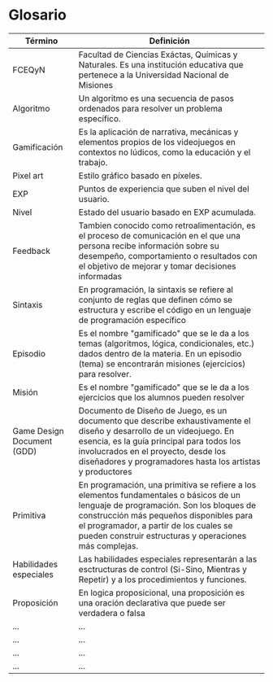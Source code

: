 # Glosario

| Término                    | Definición                                                                                                                                                                                                                                                                          |
| -------------------------- | ----------------------------------------------------------------------------------------------------------------------------------------------------------------------------------------------------------------------------------------------------------------------------------- |
| FCEQyN                     | Facultad de Ciencias Exáctas, Químicas y Naturales. Es una institución educativa que pertenece a la Universidad Nacional de Misiones                                                                                                                                                |
| Algoritmo                  | Un algoritmo es una secuencia de pasos ordenados para resolver un problema específico.                                                                                                                                                                                              |
| Gamificación               | Es la aplicación de narrativa, mecánicas y elementos propios de los videojuegos en contextos no lúdicos, como la educación y el trabajo.                                                                                                                                            |
| Pixel art                  | Estilo gráfico basado en píxeles.                                                                                                                                                                                                                                                   |
| EXP                        | Puntos de experiencia que suben el nivel del usuario.                                                                                                                                                                                                                               |
| Nivel                      | Estado del usuario basado en EXP acumulada.                                                                                                                                                                                                                                         |
| Feedback                   | Tambien conocido como retroalimentación, es el proceso de comunicación en el que una persona recibe información sobre su desempeño, comportamiento o resultados con el objetivo de mejorar y tomar decisiones informadas                                                            |
| Sintaxis                   | En programación, la sintaxis se refiere al conjunto de reglas que definen cómo se estructura y escribe el código en un lenguaje de programación específico                                                                                                                          |
| Episodio                   | Es el nombre "gamificado" que se le da a los temas (algoritmos, lógica, condicionales, etc.) dados dentro de la materia. En un episodio (tema) se encontrarán misiones (ejercicios) para resolver.                                                                                  |
| Misión                     | Es el nombre "gamificado" que se le da a los ejercicios que los alumnos pueden resolver                                                                                                                                                                                             |
| Game Design Document (GDD) | Documento de Diseño de Juego, es un documento que describe exhaustivamente el diseño y desarrollo de un videojuego. En esencia, es la guía principal para todos los involucrados en el proyecto, desde los diseñadores y programadores hasta los artistas y productores             |
| Primitiva                  | En programación, una primitiva se refiere a los elementos fundamentales o básicos de un lenguaje de programación. Son los bloques de construcción más pequeños disponibles para el programador, a partir de los cuales se pueden construir estructuras y operaciones más complejas. |
| Habilidades especiales     | Las habilidades especiales representarán a las esctructuras de control (Si-Sino, Mientras y Repetir) y a los procedimientos y funciones.                                                                                                                                            |
| Proposición                | En logica proposicional, una proposición es una oración declarativa que puede ser verdadera o falsa                                                                                                                                                                                 |
| ...                        | ...                                                                                                                                                                                                                                                                                 |
| ...                        | ...                                                                                                                                                                                                                                                                                 |
| ...                        | ...                                                                                                                                                                                                                                                                                 |
| ...                        | ...                                                                                                                                                                                                                                                                                 |
